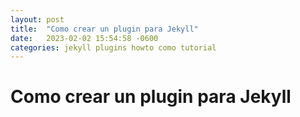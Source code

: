 ```yaml
---
layout: post
title:  "Como crear un plugin para Jekyll"
date:   2023-02-02 15:54:58 -0600
categories: jekyll plugins howto como tutorial
---
```

# Como crear un plugin para Jekyll
